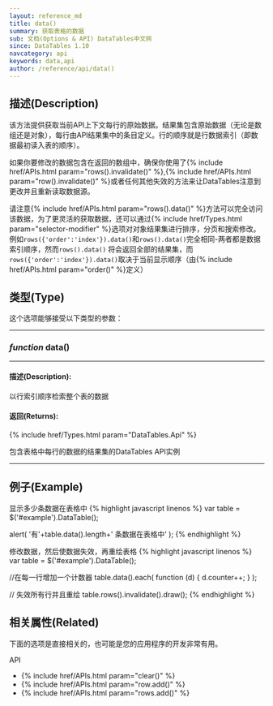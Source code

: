 ```yaml
---
layout: reference_md
title: data()
summary: 获取表格的数据
sub: 文档(Options & API) DataTables中文网
since: DataTables 1.10
navcategory: api
keywords: data,api
author: /reference/api/data()
---
```



## 描述(Description)
该方法提供获取当前API上下文每行的原始数据。结果集包含原始数据（无论是数组还是对象），每行由API结果集中的条目定义。行的顺序就是行数据索引（即数据最初读入表的顺序）。

如果你要修改的数据包含在返回的数组中，确保你使用了{% include href/APIs.html param="rows().invalidate()" %},{% include href/APIs.html param="row().invalidate()" %}或者任何其他失效的方法来让DataTables注意到更改并且重新读取数据源。

请注意{% include href/APIs.html param="rows().data()" %}方法可以完全访问该数据，为了更灵活的获取数据，还可以通过{% include href/Types.html param="selector-modifier" %}选项对对象结果集进行排序，分页和搜索修改。例如`rows({'order':'index'}).data()`和`rows().data()`完全相同-两者都是数据索引顺序，然而`rows().data()`
将会返回全部的结果集，而`rows({'order':'index'}).data()`取决于当前显示顺序（由{% include href/APIs.html param="order()" %}定义）

## 类型(Type)
这个选项能够接受以下类型的参数：

---
### _function_ **data()**   
---

#### 描述(Description):
以行索引顺序检索整个表的数据

#### 返回(Returns):

{% include href/Types.html param="DataTables.Api" %}

包含表格中每行的数据的结果集的DataTables API实例

--- 
    
## 例子(Example)

显示多少条数据在表格中
{% highlight javascript linenos %}
var table = $('#example').DataTable();
 
alert( '有'+table.data().length+' 条数据在表格中' );
{% endhighlight %}

修改数据，然后使数据失效，再重绘表格
{% highlight javascript linenos %}
var table = $('#example').DataTable();
 
//在每一行增加一个计数器
table.data().each( function (d) {
    d.counter++;
} );
 
// 失效所有行并且重绘
table.rows().invalidate().draw();
{% endhighlight %}



## 相关属性(Related)
下面的选项是直接相关的，也可能是您的应用程序的开发非常有用。

API

- {% include href/APIs.html param="clear()" %}
- {% include href/APIs.html param="row.add()" %}
- {% include href/APIs.html param="rows.add()" %}

